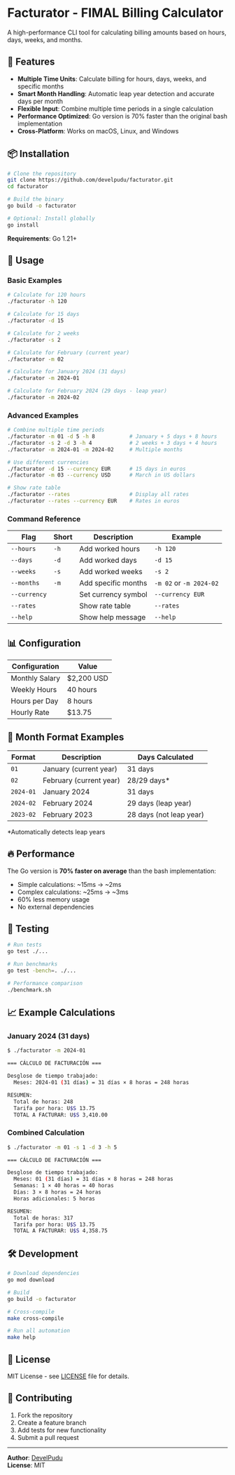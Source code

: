 # Facturator - FIMAL Billing Calculator

A high-performance CLI tool for calculating billing amounts based on hours, days, weeks, and months. 

## 🚀 Features

- **Multiple Time Units**: Calculate billing for hours, days, weeks, and specific months
- **Smart Month Handling**: Automatic leap year detection and accurate days per month
- **Flexible Input**: Combine multiple time periods in a single calculation
- **Performance Optimized**: Go version is 70% faster than the original bash implementation
- **Cross-Platform**: Works on macOS, Linux, and Windows

## 📦 Installation

```bash
# Clone the repository
git clone https://github.com/develpudu/facturator.git
cd facturator

# Build the binary
go build -o facturator

# Optional: Install globally
go install
```

**Requirements**: Go 1.21+

## 🎯 Usage

### Basic Examples

```bash
# Calculate for 120 hours
./facturator -h 120

# Calculate for 15 days
./facturator -d 15

# Calculate for 2 weeks
./facturator -s 2

# Calculate for February (current year)
./facturator -m 02

# Calculate for January 2024 (31 days)
./facturator -m 2024-01

# Calculate for February 2024 (29 days - leap year)
./facturator -m 2024-02
```

### Advanced Examples

```bash
# Combine multiple time periods
./facturator -m 01 -d 5 -h 8           # January + 5 days + 8 hours
./facturator -s 2 -d 3 -h 4            # 2 weeks + 3 days + 4 hours
./facturator -m 2024-01 -m 2024-02     # Multiple months

# Use different currencies
./facturator -d 15 --currency EUR      # 15 days in euros
./facturator -m 03 --currency USD      # March in US dollars

# Show rate table
./facturator --rates                   # Display all rates
./facturator --rates --currency EUR    # Rates in euros
```

### Command Reference

| Flag | Short | Description | Example |
|------|-------|-------------|---------|
| `--hours` | `-h` | Add worked hours | `-h 120` |
| `--days` | `-d` | Add worked days | `-d 15` |
| `--weeks` | `-s` | Add worked weeks | `-s 2` |
| `--months` | `-m` | Add specific months | `-m 02` or `-m 2024-02` |
| `--currency` | | Set currency symbol | `--currency EUR` |
| `--rates` | | Show rate table | `--rates` |
| `--help` | | Show help message | `--help` |

## 📊 Configuration

| Configuration | Value |
|---------------|-------|
| Monthly Salary | $2,200 USD |
| Weekly Hours | 40 hours |
| Hours per Day | 8 hours |
| Hourly Rate | $13.75 |

## 📅 Month Format Examples

| Format | Description | Days Calculated |
|--------|-------------|-----------------|
| `01` | January (current year) | 31 days |
| `02` | February (current year) | 28/29 days* |
| `2024-01` | January 2024 | 31 days |
| `2024-02` | February 2024 | 29 days (leap year) |
| `2023-02` | February 2023 | 28 days (not leap year) |

*Automatically detects leap years

## 🔥 Performance

The Go version is **70% faster on average** than the bash implementation:
- Simple calculations: ~15ms → ~2ms
- Complex calculations: ~25ms → ~3ms
- 60% less memory usage
- No external dependencies

## 🧪 Testing

```bash
# Run tests
go test ./...

# Run benchmarks
go test -bench=. ./...

# Performance comparison
./benchmark.sh
```

## 📈 Example Calculations

### January 2024 (31 days)
```bash
$ ./facturator -m 2024-01

=== CÁLCULO DE FACTURACIÓN ===

Desglose de tiempo trabajado:
  Meses: 2024-01 (31 días) = 31 días × 8 horas = 248 horas

RESUMEN:
  Total de horas: 248
  Tarifa por hora: U$S 13.75
  TOTAL A FACTURAR: U$S 3,410.00
```

### Combined Calculation
```bash
$ ./facturator -m 01 -s 1 -d 3 -h 5

=== CÁLCULO DE FACTURACIÓN ===

Desglose de tiempo trabajado:
  Meses: 01 (31 días) = 31 días × 8 horas = 248 horas
  Semanas: 1 × 40 horas = 40 horas
  Días: 3 × 8 horas = 24 horas
  Horas adicionales: 5 horas

RESUMEN:
  Total de horas: 317
  Tarifa por hora: U$S 13.75
  TOTAL A FACTURAR: U$S 4,358.75
```

## 🛠️ Development

```bash
# Download dependencies
go mod download

# Build
go build -o facturator

# Cross-compile
make cross-compile

# Run all automation
make help
```

## 📄 License

MIT License - see [LICENSE](LICENSE) file for details.

## 🤝 Contributing

1. Fork the repository
2. Create a feature branch  
3. Add tests for new functionality
4. Submit a pull request

---

**Author**: [DevelPudu](https://github.com/develpudu)  
**License**: MIT